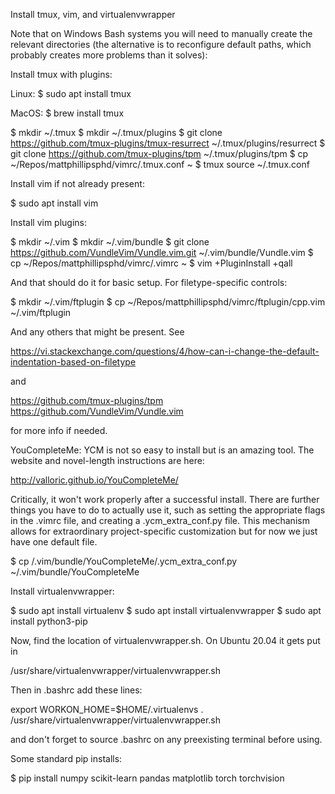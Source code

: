 Install tmux, vim, and virtualenvwrapper

Note that on Windows Bash systems you will need to manually create the relevant directories (the alternative is to reconfigure default paths, which probably creates more problems than it solves):

Install tmux with plugins:

Linux:
$ sudo apt install tmux

MacOS:
$ brew install tmux

$ mkdir ~/.tmux
$ mkdir ~/.tmux/plugins
$ git clone https://github.com/tmux-plugins/tmux-resurrect ~/.tmux/plugins/resurrect
$ git clone https://github.com/tmux-plugins/tpm ~/.tmux/plugins/tpm
$ cp ~/Repos/mattphillipsphd/vimrc/.tmux.conf ~
$ tmux source ~/.tmux.conf

Install vim if not already present:

$ sudo apt install vim

Install vim plugins:

$ mkdir ~/.vim
$ mkdir ~/.vim/bundle
$ git clone https://github.com/VundleVim/Vundle.vim.git ~/.vim/bundle/Vundle.vim
$ cp ~/Repos/mattphillipsphd/vimrc/.vimrc ~
$ vim +PluginInstall +qall

And that should do it for basic setup.  For filetype-specific controls:

$ mkdir ~/.vim/ftplugin
$ cp ~/Repos/mattphillipsphd/vimrc/ftplugin/cpp.vim ~/.vim/ftplugin

And any others that might be present.  See

https://vi.stackexchange.com/questions/4/how-can-i-change-the-default-indentation-based-on-filetype

and

https://github.com/tmux-plugins/tpm
https://github.com/VundleVim/Vundle.vim

for more info if needed.

YouCompleteMe: YCM is not so easy to install but is an amazing tool.  The website and novel-length instructions are here:

http://valloric.github.io/YouCompleteMe/

Critically, it won't work properly after a successful install.  There are further things you have to do to actually use it, such as setting the appropriate flags in the .vimrc file, and creating a .ycm_extra_conf.py file.  This mechanism allows for extraordinary project-specific customization but for now we just have one default file.

$ cp <path>/.vim/bundle/YouCompleteMe/.ycm_extra_conf.py ~/.vim/bundle/YouCompleteMe

Install virtualenvwrapper:

$ sudo apt install virtualenv
$ sudo apt install virtualenvwrapper
$ sudo apt install python3-pip

Now, find the location of virtualenvwrapper.sh.  On Ubuntu 20.04 it gets put in

/usr/share/virtualenvwrapper/virtualenvwrapper.sh

Then in .bashrc add these lines:

export WORKON_HOME=$HOME/.virtualenvs
. /usr/share/virtualenvwrapper/virtualenvwrapper.sh

and don't forget to source .bashrc on any preexisting terminal before using.

Some standard pip installs:

$ pip install numpy scikit-learn pandas matplotlib torch torchvision


